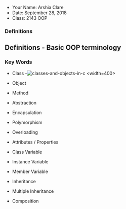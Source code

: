 - Your Name: Arshia Clare
- Date: September 28, 2018
- Class: 2143 OOP

### Definitions
## Definitions - Basic OOP terminology

### Key Words

- Class 
-![classes-and-objects-in-c](https://user-images.githubusercontent.com/35582387/46189501-78b79880-c2b4-11e8-9c2f-16182110553d.jpg) <width=400>
  
- Object
- Method
- Abstraction
- Encapsulation
- Polymorphism
- Overloading
- Attributes / Properties
- Class Variable
- Instance Variable
- Member Variable
- Inheritance
- Multiple Inheritance
- Composition
